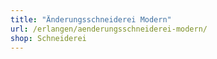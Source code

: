 ```yaml
---
title: "Änderungsschneiderei Modern"
url: /erlangen/aenderungsschneiderei-modern/
shop: Schneiderei
---
```

